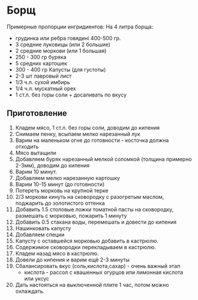 # Борщ

Примерные пропорции ингридиентов:
На 4 литра борща:
- грудинка или ребра говядині 400-500 гр.
- 3 средние луковицы (или 2 большие)
- 2 средние моркови (или 1 большая)
- 250 - 300 гр буряка
- 5 средних картошек
- 300 - 400 гр Капусты (для густоты)
- 2-3 шт лавровый лист
- 1/3 ч.л. сухой имбирь
- 1/4 ч.л. мускатный орех
- 1 ст.л. без горы соли + досаливать по вкусу

## Приготовление
1. Кладем мясо, 1 ст.л. без горы соли, доводим до кипения
2. Снимаем пенку, всыпаем мелко нарезанный лук
3. Варим на маленьком огне до готовности - косточка должна отходить
4. Мясо вытащили
5. Добавляем буряк нарезанный мелкой соломкой (толщина примерно 2-3мм), доводим до кипения
6. Варим 10 минут.
7. Добавляем мелко нарезанную картошку
10. Варим 10-15 минут (до готовности)
11. Потереть морковь на крупной терке
12. 2/3 моркови кинуть на сковородку с разогретым маслом, поджарить до золотистого оттенка
13. Добавить 1.5 столовые ложки томатной пасты на сковородку, размешать с морковью, пожарить 1 минуту
14. Добавить 0.5 стакана воды, перемешать и довести до кипения
15. Нашинковать капусту
16. Добавляем специи
17. Капусту с оставшейся морковью добавить в кастрюлю.
18. Содержимое сковородки перекладываем в кастрюлю.
19. Кладем назад мясо в кастрюлю.
20. Довели до кипения и варим ещё 2-3 минуты
21. Сбалансировать вкус (соль,кислота,сахар) - очень важный этап
	- кислота - рассол с квашенных огурцов или лимонная кислота или уксус
22. Дать настояться на выключенной плите 1 час, потом можно охлаждать.


